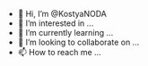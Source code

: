 - 👋 Hi, I’m @KostyaNODA
- 👀 I’m interested in ...
- 🌱 I’m currently learning ...
- 💞️ I’m looking to collaborate on ...
- 📫 How to reach me ...

<!---
KostyaNODA/KostyaNODA is a ✨ special ✨ repository because its `README.md` (this file) appears on your GitHub profile.
You can click the Preview link to take a look at your changes.
--->
